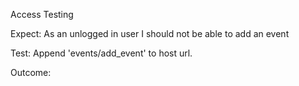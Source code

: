 Access Testing

Expect: As an unlogged in user I should not be able to add an event

Test: Append 'events/add_event' to host url.

Outcome:  

